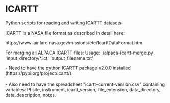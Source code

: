 # ICARTT
Python scripts for reading and writing ICARTT datasets

ICARTT is a NASA file format as described in detail here:
<link> https://www-air.larc.nasa.gov/missions/etc/IcarttDataFormat.htm </link>


<p>
</p>

<P>
For merging all ALPACA ICARTT files:
Usage: ./alpaca-icartt-merge.py 'input_directory/*.ict' 'output_filename.txt'
</p>
<p>
- Need to have the python ICARTT package v2.0.0 installed (https://pypi.org/project/icartt/).
<br>
 <br>
- Also need to have the spreadsheet "icartt-current-version.csv" containing variables: PI	site, instrument, icartt_version, file_extension, data_directory, data_description, notes.
</p>
